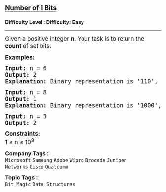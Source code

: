 <h2><a href="https://www.geeksforgeeks.org/problems/set-bits0143/1?page=9&status=unsolved&sortBy=submissions">Number of 1 Bits</a></h2><h3>Difficulty Level : Difficulty: Easy</h3><hr><div class="problems_problem_content__Xm_eO"><p><span style="font-size: 14pt;">Given a positive integer <strong>n</strong>. Your task is to return the <strong>count </strong>of set bits.</span></p>
<p><span style="font-size: 14pt;"><strong>Examples:</strong></span></p>
<pre><span style="font-size: 14pt;"><strong>Input: </strong>n = 6
<strong>Output: </strong>2
<strong>Explanation: </strong>Binary representation is '110', so the count of the set bit is 2.</span></pre>
<pre><span style="font-size: 14pt;"><strong>Input:</strong> n =<strong> </strong>8
<strong>Output: </strong>1
<strong>Explanation: </strong>Binary representation is '1000', so the count of the set bit is 1.<br></span></pre>
<pre><span style="font-size: 14pt;"><strong>Input:</strong> n =<strong> </strong>3
<strong>Output: </strong>2</span></pre>
<p><span style="font-size: 14pt;"><strong>Constraints:</strong><br>1 ≤ n ≤ 10<sup>9</sup></span></p></div><p><span style=font-size:18px><strong>Company Tags : </strong><br><code>Microsoft</code>&nbsp;<code>Samsung</code>&nbsp;<code>Adobe</code>&nbsp;<code>Wipro</code>&nbsp;<code>Brocade</code>&nbsp;<code>Juniper Networks</code>&nbsp;<code>Cisco</code>&nbsp;<code>Qualcomm</code>&nbsp;<br><p><span style=font-size:18px><strong>Topic Tags : </strong><br><code>Bit Magic</code>&nbsp;<code>Data Structures</code>&nbsp;